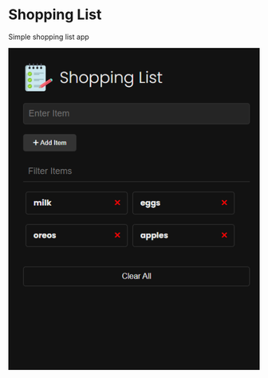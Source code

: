 # Shopping List

Simple shopping list app

<img src="images/screenshot.png" style="border-radius: 15;">
